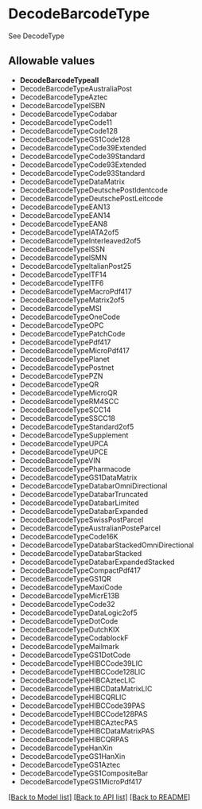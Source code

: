 # DecodeBarcodeType

See DecodeType

## Allowable values
* **DecodeBarcodeTypeall**
* DecodeBarcodeTypeAustraliaPost
* DecodeBarcodeTypeAztec
* DecodeBarcodeTypeISBN
* DecodeBarcodeTypeCodabar
* DecodeBarcodeTypeCode11
* DecodeBarcodeTypeCode128
* DecodeBarcodeTypeGS1Code128
* DecodeBarcodeTypeCode39Extended
* DecodeBarcodeTypeCode39Standard
* DecodeBarcodeTypeCode93Extended
* DecodeBarcodeTypeCode93Standard
* DecodeBarcodeTypeDataMatrix
* DecodeBarcodeTypeDeutschePostIdentcode
* DecodeBarcodeTypeDeutschePostLeitcode
* DecodeBarcodeTypeEAN13
* DecodeBarcodeTypeEAN14
* DecodeBarcodeTypeEAN8
* DecodeBarcodeTypeIATA2of5
* DecodeBarcodeTypeInterleaved2of5
* DecodeBarcodeTypeISSN
* DecodeBarcodeTypeISMN
* DecodeBarcodeTypeItalianPost25
* DecodeBarcodeTypeITF14
* DecodeBarcodeTypeITF6
* DecodeBarcodeTypeMacroPdf417
* DecodeBarcodeTypeMatrix2of5
* DecodeBarcodeTypeMSI
* DecodeBarcodeTypeOneCode
* DecodeBarcodeTypeOPC
* DecodeBarcodeTypePatchCode
* DecodeBarcodeTypePdf417
* DecodeBarcodeTypeMicroPdf417
* DecodeBarcodeTypePlanet
* DecodeBarcodeTypePostnet
* DecodeBarcodeTypePZN
* DecodeBarcodeTypeQR
* DecodeBarcodeTypeMicroQR
* DecodeBarcodeTypeRM4SCC
* DecodeBarcodeTypeSCC14
* DecodeBarcodeTypeSSCC18
* DecodeBarcodeTypeStandard2of5
* DecodeBarcodeTypeSupplement
* DecodeBarcodeTypeUPCA
* DecodeBarcodeTypeUPCE
* DecodeBarcodeTypeVIN
* DecodeBarcodeTypePharmacode
* DecodeBarcodeTypeGS1DataMatrix
* DecodeBarcodeTypeDatabarOmniDirectional
* DecodeBarcodeTypeDatabarTruncated
* DecodeBarcodeTypeDatabarLimited
* DecodeBarcodeTypeDatabarExpanded
* DecodeBarcodeTypeSwissPostParcel
* DecodeBarcodeTypeAustralianPosteParcel
* DecodeBarcodeTypeCode16K
* DecodeBarcodeTypeDatabarStackedOmniDirectional
* DecodeBarcodeTypeDatabarStacked
* DecodeBarcodeTypeDatabarExpandedStacked
* DecodeBarcodeTypeCompactPdf417
* DecodeBarcodeTypeGS1QR
* DecodeBarcodeTypeMaxiCode
* DecodeBarcodeTypeMicrE13B
* DecodeBarcodeTypeCode32
* DecodeBarcodeTypeDataLogic2of5
* DecodeBarcodeTypeDotCode
* DecodeBarcodeTypeDutchKIX
* DecodeBarcodeTypeCodablockF
* DecodeBarcodeTypeMailmark
* DecodeBarcodeTypeGS1DotCode
* DecodeBarcodeTypeHIBCCode39LIC
* DecodeBarcodeTypeHIBCCode128LIC
* DecodeBarcodeTypeHIBCAztecLIC
* DecodeBarcodeTypeHIBCDataMatrixLIC
* DecodeBarcodeTypeHIBCQRLIC
* DecodeBarcodeTypeHIBCCode39PAS
* DecodeBarcodeTypeHIBCCode128PAS
* DecodeBarcodeTypeHIBCAztecPAS
* DecodeBarcodeTypeHIBCDataMatrixPAS
* DecodeBarcodeTypeHIBCQRPAS
* DecodeBarcodeTypeHanXin
* DecodeBarcodeTypeGS1HanXin
* DecodeBarcodeTypeGS1Aztec
* DecodeBarcodeTypeGS1CompositeBar
* DecodeBarcodeTypeGS1MicroPdf417

[[Back to Model list]](../README.md#documentation-for-models) [[Back to API list]](../README.md#documentation-for-api-endpoints) [[Back to README]](../README.md)
